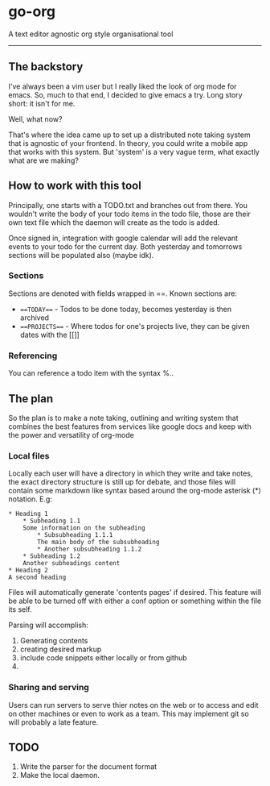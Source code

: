 # go-org

A text editor agnostic org style organisational tool 

---

## The backstory

I've always been a vim user but I really liked the look of org mode for emacs.
So, much to that end, I decided to give emacs a try. Long story short: it isn't for me.

Well, what now?

That's where the idea came up to set up a distributed note taking system that is agnostic of your frontend.
In theory, you could write a mobile app that works with this system. But 'system' is a very vague term, 
what exactly what are we making?

## How to work with this tool

Principally, one starts with a TODO.txt and branches out from there.
You wouldn't write the body of your todo items in the todo file, those are their own
text file which the daemon will create as the todo is added. 

Once signed in, integration with google calendar will add the relevant events to your todo for the current day.
Both yesterday and tomorrows sections will be populated also (maybe idk).

### Sections

Sections are denoted with fields wrapped in ==. Known sections are:
* `==TODAY==` - Todos to be done today, becomes yesterday is then archived
* `==PROJECTS==` - Where todos for one's projects live, they can be given dates with the [[]]

### Referencing

You can reference a todo item with the syntax %<project name>.<heading level>.<subheading level>

## The plan

So the plan is to make a note taking, outlining and writing system that combines the best features from
services like google docs and keep with the power and versatility of org-mode

### Local files

Locally each user will have a directory in which they write and take notes, the exact directory structure
is still up for debate, and those files will contain some markdown like syntax based around the org-mode
asterisk (*) notation. E.g:

```
* Heading 1
	* Subheading 1.1
	Some information on the subheading
		* Subsubheading 1.1.1
		The main body of the subsubheading
		* Another subsubheading 1.1.2
	* Subheading 1.2
	Another subheadings content
* Heading 2
A second heading
```

Files will automatically generate 'contents pages' if desired.
This feature will be able to be turned off with either a conf option
or something within the file its self.

Parsing will accomplish:
1. Generating contents
2. creating desired markup
3. include code snippets either locally or from github
4. 

### Sharing and serving

Users can run servers to serve thier notes on the web or to access and edit
on other machines or even to work as a team. This may implement git so will
probably a late feature.

## TODO

1. Write the parser for the document format
2. Make the local daemon. 
